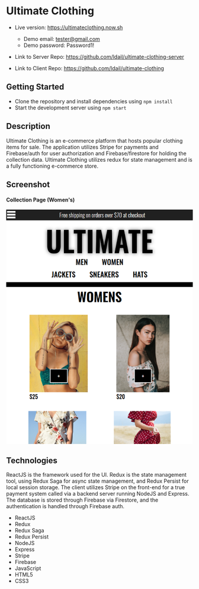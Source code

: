 # Ultimate Clothing
* Live version: https://ultimateclothing.now.sh
  * Demo email: tester@gmail.com
  * Demo password: Password1!

* Link to Server Repo: https://github.com/ldail/ultimate-clothing-server
* Link to Client Repo: https://github.com/ldail/ultimate-clothing

  
## Getting Started
* Clone the repository and install dependencies using ```npm install```
* Start the development server using ```npm start```
  
  
## Description
Ultimate Clothing is an e-commerce platform that hosts popular clothing
items for sale. The application utilizes Stripe for payments and Firebase/auth for user authorization and Firebase/firestore for
holding the collection data. Ultimate Clothing utilizes redux for state
management and is a fully functioning e-commerce store.


## Screenshot

#### Collection Page (Women's)
![](public/images/UltimateClothing-screenshot.png)


## Technologies

ReactJS is the framework used for the UI. Redux is the state management tool, using Redux Saga for async state management, and Redux Persist for local session storage. The client utilizes Stripe on the front-end for a true payment system called via a backend server running NodeJS and Express. The database is stored through Firebase via Firestore, and the authentication is handled through Firebase auth.

* ReactJS
* Redux
* Redux Saga
* Redux Persist
* NodeJS
* Express
* Stripe
* Firebase
* JavaScript
* HTML5
* CSS3